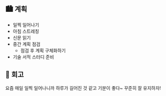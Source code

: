 ## 🏙️ 계획

- 일찍 일어나기
- 아침 스트레칭
- 신문 읽기
- 중간 계획 점검
  - 점검 후 계획 구체화하기
- 기술 서적 스터디 준비

## 🌆 회고

요즘 매일 일찍 일어나니까 하루가 길어진 것 같고 기분이 좋다~ 꾸준히 잘 유지하자!